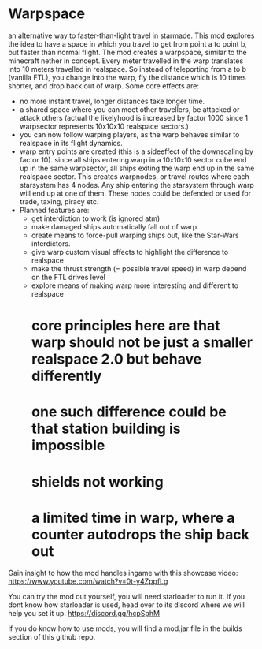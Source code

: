 # Warpspace
an alternative way to faster-than-light travel in starmade.
This mod explores the idea to have a space in which you travel to get from point a to point b, but faster than normal flight.
The mod creates a warpspace, similar to the minecraft nether in concept. Every meter travelled in the warp translates into 10 meters travelled in realspace. 
So instead of teleporting from a to b (vanilla FTL), you change into the warp, fly the distance which is 10 times shorter, and drop back out of warp.
Some core effects are:
- no more instant travel, longer distances take longer time.
- a shared space where you can meet other travellers, be attacked or attack others (actual the likelyhood is increased by factor 1000 since 1 warpsector represents 10x10x10 realspace sectors.)
- you can now follow warping players, as the warp behaves similar to realspace in its flight dynamics.
- warp entry points are created (this is a sideeffect of the downscaling by factor 10). since all ships entering warp in a 10x10x10 sector cube end up in the same warpsector,
  all ships exiting the warp end up in the same realspace sector. This creates warpnodes, or travel routes where each starsystem has 4 nodes. Any ship entering the starsystem through warp will end up at one of them.
  These nodes could be defended or used for trade, taxing, piracy etc. 
- Planned features are:
   + get interdiction to work (is ignored atm)
   + make damaged ships automatically fall out of warp
   + create means to force-pull warping ships out, like the Star-Wars interdictors.
   + give warp custom visual effects to highlight the difference to realspace
   + make the thrust strength (= possible travel speed) in warp depend on the FTL drives level
   + explore means of making warp more interesting and different to realspace
        # core principles here are that warp should not be just a smaller realspace 2.0 but behave differently
        # one such difference could be that station building is impossible
        # shields not working
        # a limited time in warp, where a counter autodrops the ship back out

Gain insight to how the mod handles ingame with this showcase video:
https://www.youtube.com/watch?v=0t-y4ZppfLg

You can try the mod out yourself, you will need starloader to run it. If you dont know how starloader is used, head over to its discord where we will help you set it up.
https://discord.gg/hcpSphM

If you do know how to use mods, you will find a mod.jar file in the builds section of this github repo.
